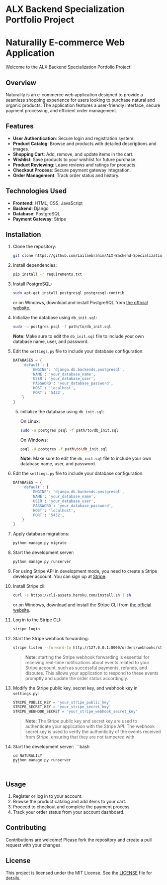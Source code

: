 # ALX Backend Specialization Portfolio Project

# Naturalily E-commerce Web Application

Welcome to the ALX Backend Specialization Portfolio Project!

## Overview

Naturalily is an e-commerce web application designed to provide a seamless shopping experience for users looking to purchase natural and organic products. The application features a user-friendly interface, secure payment processing, and efficient order management.

## Features

- **User Authentication**: Secure login and registration system.
- **Product Catalog**: Browse and products with detailed descriptions and images.
- **Shopping Cart**: Add, remove, and update items in the cart.
- **Wishlist**: Save products to your wishlist for future purchase.
- **Product Reviewing**: Leave reviews and ratings for products.
- **Checkout Process**: Secure payment gateway integration.
- **Order Management**: Track order status and history.

## Technologies Used

- **Frontend**: HTML, CSS, JavaScript
- **Backend**: Django
- **Database**: PostgreSQL
- **Payment Gateway**: Stripe

## Installation

1. Clone the repository:
    ```bash
    git clone https://github.com/Lailaebrahim/ALX-Backend-Specialization-Portfoilo-Project.git
    ```
2. Install dependencies:
    ```bash
    pip install -r requirements.txt
    ```
4. Install PostgreSQL:
    ```bash
    sudo apt-get install postgresql postgresql-contrib
    ```
    or on Windows, download and install PostgreSQL from [the official website](https://www.postgresql.org/download/).

5. Initialize the database using `db_init.sql`:
    ```bash
    sudo -u postgres psql -f path/to/db_init.sql
    ```
    **Note**: Make sure to edit the `db_init.sql` file to include your own database name, user, and password.

6. Edit the `settings.py` file to include your database configuration:
    ```python
    DATABASES = {
        'default': {
            'ENGINE': 'django.db.backends.postgresql',
            'NAME': 'your_database_name',
            'USER': 'your_database_user',
            'PASSWORD': 'your_database_password',
            'HOST': 'localhost',
            'PORT': '5432',
        }
    }
    ```
    5. Initialize the database using `db_init.sql`:

        On Linux:
        ```bash
        sudo -u postgres psql -f path/to/db_init.sql
        ```

        On Windows:
        ```bash
        psql -U postgres -f path\to\db_init.sql
        ```

        **Note**: Make sure to edit the `db_init.sql` file to include your own database name, user, and password.

6. Edit the `settings.py` file to include your database configuration:
    ```python
    DATABASES = {
        'default': {
            'ENGINE': 'django.db.backends.postgresql',
            'NAME': 'your_database_name',
            'USER': 'your_database_user',
            'PASSWORD': 'your_database_password',
            'HOST': 'localhost',
            'PORT': '5432',
        }
    }
    ```

7. Apply database migrations:
    ```bash
    python manage.py migrate
    ```
8. Start the development server:
    ```bash
    python manage.py runserver
    ```
9. For using Stripe API in development mode, you need to create a Stripe developer account. You can sign up at [Stripe](https://stripe.com).

10. Install Stripe cli:

    ```bash
    curl -s https://cli-assets.heroku.com/install.sh | sh
    ```

    or on Windows, download and install the Stripe CLI from [the official website](https://stripe.com/docs/stripe-cli#install).

11. Log in to the Stripe CLI:
    ```bash
    stripe login
    ```

12. Start the Stripe webhook forwarding:
    ```bash
    stripe listen --forward-to http://127.0.0.1:8000/orders/webhooks/stripe/
    ```

    > **Note**: starting the Stripe webhook forwarding is essential for receiving real-time notifications about events related to your Stripe account, such as successful payments, refunds, and disputes. This allows your application to respond to these events promptly and update the order status accordingly.

13. Modify the Stripe public key, secret key, and webhook key in `settings.py`:
    ```python
    STRIPE_PUBLIC_KEY = 'your_stripe_public_key'
    STRIPE_SECRET_KEY = 'your_stripe_secret_key'
    STRIPE_WEBHOOK_SECRET = 'your_stripe_webhook_secret_key'
    ```

    > **Note**: The Stripe public key and secret key are used to authenticate your application with the Stripe API. The webhook secret key is used to verify the authenticity of the events received from Stripe, ensuring that they are not tampered with.

14. Start the development server:
        ```bash

        cd NATURALILY
        python manage.py runserver
        ```
    ```

## Usage

1. Register or log in to your account.
2. Browse the product catalog and add items to your cart.
3. Proceed to checkout and complete the payment process.
4. Track your order status from your account dashboard.

## Contributing

Contributions are welcome! Please fork the repository and create a pull request with your changes.

## License

This project is licensed under the MIT License. See the [LICENSE](LICENSE) file for details.